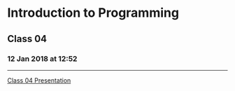 # Introduction to Programming 
## Class 04
### 12 Jan 2018 at 12:52
---------------------------

[Class 04 Presentation](https://docs.google.com/presentation/d/182pyr-PhJPkWkQPO3r7r91nUJlAKNIHjzlXoU1hKr3E)
